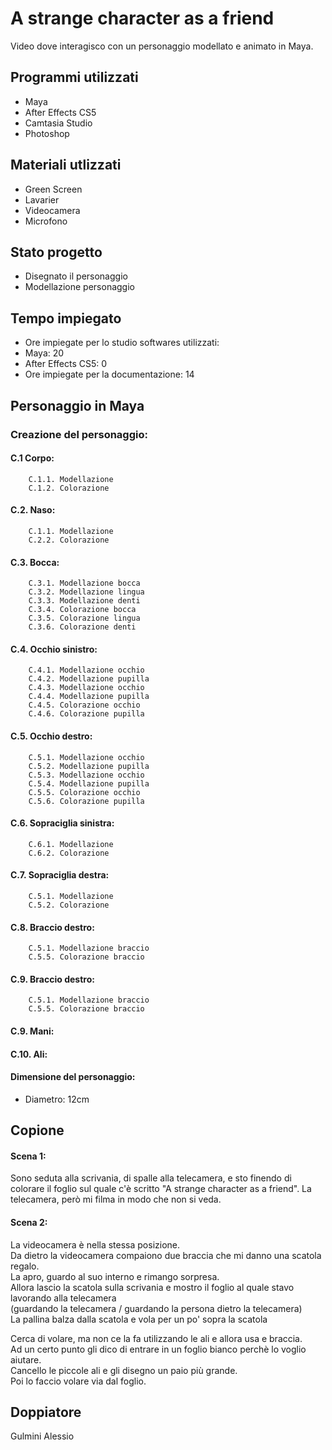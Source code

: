 # A strange character as a friend
Video dove interagisco con un personaggio modellato e animato in Maya.


## Programmi utilizzati
* Maya
* After Effects CS5
* Camtasia Studio
* Photoshop

## Materiali utlizzati 
* Green Screen
* Lavarier
* Videocamera
* Microfono

## Stato progetto
* Disegnato il personaggio
* Modellazione personaggio

## Tempo impiegato
* Ore impiegate per lo studio softwares utilizzati: 
 * Maya: 20
 * After Effects CS5: 0
 * Ore impiegate per la documentazione: 14

## Personaggio in Maya
### Creazione del personaggio:
    
#### C.1 Corpo:
        C.1.1. Modellazione
        C.1.2. Colorazione
        
#### C.2. Naso:
        C.1.1. Modellazione
        C.2.2. Colorazione 
        
#### C.3. Bocca:
        C.3.1. Modellazione bocca
        C.3.2. Modellazione lingua
        C.3.3. Modellazione denti
        C.3.4. Colorazione bocca
        C.3.5. Colorazione lingua
        C.3.6. Colorazione denti
        
#### C.4. Occhio sinistro:
        C.4.1. Modellazione occhio
        C.4.2. Modellazione pupilla
        C.4.3. Modellazione occhio
        C.4.4. Modellazione pupilla
        C.4.5. Colorazione occhio
        C.4.6. Colorazione pupilla
        
#### C.5. Occhio destro:
        C.5.1. Modellazione occhio
        C.5.2. Modellazione pupilla
        C.5.3. Modellazione occhio
        C.5.4. Modellazione pupilla
        C.5.5. Colorazione occhio
        C.5.6. Colorazione pupilla
        
#### C.6. Sopraciglia sinistra:
        C.6.1. Modellazione
        C.6.2. Colorazione
    
#### C.7. Sopraciglia destra:
        C.5.1. Modellazione
        C.5.2. Colorazione
        
#### C.8. Braccio destro:
        C.5.1. Modellazione braccio
        C.5.5. Colorazione braccio
        
#### C.9. Braccio destro:
        C.5.1. Modellazione braccio
        C.5.5. Colorazione braccio
    
#### C.9. Mani:
    
#### C.10. Ali:

#### Dimensione del personaggio:
* Diametro: 12cm

## Copione
#### Scena 1:
Sono seduta alla scrivania, di spalle alla telecamera, e sto finendo di colorare il foglio sul quale c'è scritto "A strange character as a friend".
La telecamera, però mi filma in modo che non si veda.<br>

#### Scena 2:<br>
La videocamera è nella stessa posizione.<br>
Da dietro la videocamera compaiono due braccia che mi danno una scatola regalo.<br>
La apro, guardo al suo interno e rimango sorpresa.<br>
Allora lascio la scatola sulla scrivania e mostro il foglio al quale stavo lavorando alla telecamera<br>
(guardando la telecamera / guardando la persona dietro la telecamera)<br>
La pallina balza dalla scatola e vola per un po' sopra la scatola<br>


Cerca di volare, ma non ce la fa utilizzando le ali e allora usa e braccia.<br>
Ad un certo punto gli dico di entrare in un foglio bianco perchè lo voglio aiutare. <br>
Cancello le piccole ali e gli disegno un paio più grande.<br>
Poi lo faccio volare via dal foglio.<br>

## Doppiatore
Gulmini Alessio

